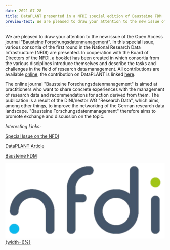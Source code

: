 ```yaml
---
date: 2021-07-28
title: DataPLANT presented in a NFDI special edition of Bausteine FDM
preview-text: We are pleased to draw your attention to the new issue of the Open Access journal "Bausteine Forschungsdatenmanagement". In this special issue, various consortia of the first round in the National Research Data Infrastructure (NFDI) are presented. In cooperation with the Board of Directors of the NFDI, a booklet has been created in which consortia from the various disciplines introduce themselves and describe the tasks and challenges in the field of research data management...
---
```


We are pleased to draw your attention to the new issue of the Open Access journal ["Bausteine Forschungsdatenmanagement"](https://bausteine-fdm.de/ "Bausteine FDM"). In this special issue, various consortia of the first round in the National Research Data Infrastructure (NFDI) are presented. In cooperation with the Board of Directors of the NFDI, a booklet has been created in which consortia from the various disciplines introduce themselves and describe the tasks and challenges in the field of research data management. All contributions are available [online](https://bausteine-fdm.de/issue/view/254 "2nd Edition - BausteineFDM"), the contribution on DataPLANT is linked [here](https://bausteine-fdm.de/article/view/8335 "DataPLANT – Ein NFDI-Konsortium der Pflanzen-Grundlagenforschung").

The online journal "Bausteine Forschungsdatenmanagement" is aimed at practitioners who want to share concrete experiences with the management of research data and recommendations for action derived from them. The publication is a result of the DINI/nestor WG "Research Data", which aims, among other things, to improve the networking of the German research data landscape. "Bausteine Forschungsdatenmanagement" therefore aims to promote exchange and discussion on the topic. 

*Interesting Links:*

[Special Issue on the NFDI](https://bausteine-fdm.de/issue/view/254)

[DataPLANT Article](https://bausteine-fdm.de/article/view/8335)

[Bausteine FDM](https://bausteine-fdm.de/index)

[![NFDI](/src/assets/images/branding/NFDI.svg "NFDI"){width=6%}](https://www.nfdi.de)